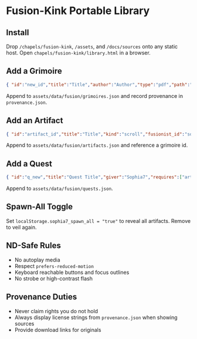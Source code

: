 # Fusion-Kink Portable Library

## Install
Drop `/chapels/fusion-kink`, `/assets`, and `/docs/sources` onto any static host. Open `chapels/fusion-kink/library.html` in a browser.

## Add a Grimoire
```json
{ "id":"new_id","title":"Title","author":"Author","type":"pdf","path":"/docs/sources/.../file.pdf","tags":["tag"],"summary":"Short note","rights":"License text","provenance_id":"prov_new" }
```
Append to `assets/data/fusion/grimoires.json` and record provenance in `provenance.json`.

## Add an Artifact
```json
{ "id":"artifact_id","title":"Title","kind":"scroll","fusionist_id":"sophia7","primary_text_id":"new_id","display_hint":"scroll","location":"shelf_1/drawer_1","unlocked":false,"spawn":["explore"],"lore":"Description","provenance_id":"prov_new" }
```
Append to `assets/data/fusion/artifacts.json` and reference a grimoire id.

## Add a Quest
```json
{ "id":"q_new","title":"Quest Title","giver":"Sophia7","requires":["artifact_id"],"steps":[{"id":"step_1","action":"read","text_id":"new_id","hint":"Hint","result":"flag_done"}],"rewards":["mark_new"] }
```
Append to `assets/data/fusion/quests.json`.

## Spawn-All Toggle
Set `localStorage.sophia7_spawn_all = "true"` to reveal all artifacts. Remove to veil again.

## ND-Safe Rules
- No autoplay media
- Respect `prefers-reduced-motion`
- Keyboard reachable buttons and focus outlines
- No strobe or high-contrast flash

## Provenance Duties
- Never claim rights you do not hold
- Always display license strings from `provenance.json` when showing sources
- Provide download links for originals
